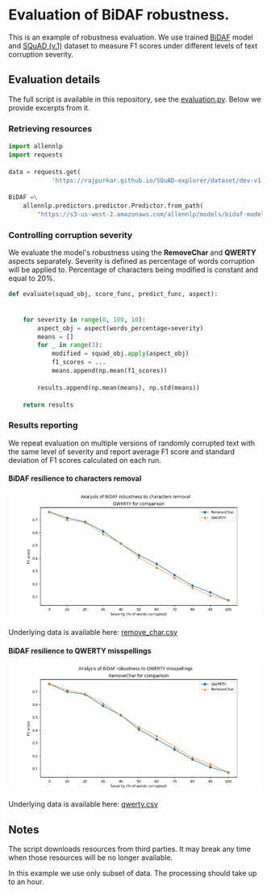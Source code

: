# Evaluation of BiDAF robustness.
This is an example of robustness evaluation. We use trained [BiDAF](https://arxiv.org/abs/1611.01603) model
and [SQuAD (v.1)](https://rajpurkar.github.io/SQuAD-explorer/) dataset to measure F1 scores under
different levels of text corruption severity. 

## Evaluation details
The full script is available in this repository, see the [evaluation.py](evaluation.py).
Below we provide excerpts from it.

### Retrieving resources
```python
import allennlp
import requests

data = requests.get(
            'https://rajpurkar.github.io/SQuAD-explorer/dataset/dev-v1.1.json')

BiDAF =\
    allennlp.predictors.predictor.Predictor.from_path(
        "https://s3-us-west-2.amazonaws.com/allennlp/models/bidaf-model-2017.09.15-charpad.tar.gz")
```

### Controlling corruption severity
We evaluate the model's robustness using the **RemoveChar** and **QWERTY** aspects separately.
Severity is defined as percentage of words corruption will be applied to. Percentage of characters
being modified is constant and equal to 20%. 

```python
def evaluate(squad_obj, score_func, predict_func, aspect):


    for severity in range(0, 100, 10):
        aspect_obj = aspect(words_percentage=severity)
        means = []
        for _ in range(3):
            modified = squad_obj.apply(aspect_obj)
            f1_scores = ...
            means.append(np.mean(f1_scores))

        results.append(np.mean(means), np.std(means))

    return results
```

### Results reporting
We repeat evaluation on multiple versions of randomly corrupted text with the same level of severity
and report average F1 score and standard deviation of F1 scores calculated on each run.

#### BiDAF resilience to characters removal
![alt RemoveChar_plot](outputs/remove_char.png)  

Underlying data is available here: [remove_char.csv](outputs/remove_char.csv)

#### BiDAF resilience to QWERTY misspellings
![alt QWERTY_plot](outputs/qwerty.png)  

Underlying data is available here: [qwerty.csv](outputs/qwerty.csv)

## Notes
The script downloads resources from third parties.
It may break any time when those resources will be no longer available.

In this example we use only subset of data. The processing should take up to an hour.